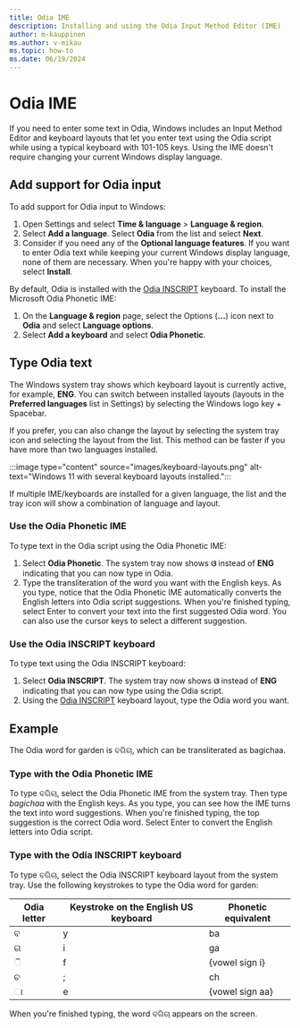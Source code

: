 ```yaml
---
title: Odia IME
description: Installing and using the Odia Input Method Editor (IME)
author: m-kauppinen
ms.author: v-mikau
ms.topic: how-to
ms.date: 06/19/2024
---
```


# Odia IME

If you need to enter some text in Odia, Windows includes an Input Method Editor and keyboard layouts that let you enter text using the Odia script while using a typical keyboard with 101-105 keys. Using the IME doesn't require changing your current Windows display language.

## Add support for Odia input

To add support for Odia input to Windows:

1. Open Settings and select **Time & language** > **Language & region**.
1. Select **Add a language**. Select **Odia** from the list and select **Next**.
1. Consider if you need any of the **Optional language features**. If you want to enter Odia text while keeping your current Windows display language, none of them are necessary. When you're happy with your choices, select **Install**.

By default, Odia is installed with the [Odia INSCRIPT](../keyboards/kbdinori.md) keyboard. To install the Microsoft Odia Phonetic IME:

1. On the **Language & region** page, select the Options (**…**) icon next to **Odia** and select **Language options**.
1. Select **Add a keyboard** and select **Odia Phonetic**.

## Type Odia text

The Windows system tray shows which keyboard layout is currently active, for example, **ENG**. You can switch between installed layouts (layouts in the **Preferred languages** list in Settings) by selecting the Windows logo key + Spacebar.

If you prefer, you can also change the layout by selecting the system tray icon and selecting the layout from the list. This method can be faster if you have more than two languages installed.

:::image type="content" source="images/keyboard-layouts.png" alt-text="Windows 11 with several keyboard layouts installed.":::

If multiple IME/keyboards are installed for a given language, the list and the tray icon will show a combination of language and layout.

### Use the Odia Phonetic IME

To type text in the Odia script using the Odia Phonetic IME:

1. Select **Odia Phonetic**. The system tray now shows **ଓ** instead of **ENG** indicating that you can now type in Odia.
1. Type the transliteration of the word you want with the English keys. As you type, notice that the Odia Phonetic IME automatically converts the English letters into Odia script suggestions. When you're finished typing, select Enter to convert your text into the first suggested Odia word. You can also use the cursor keys to select a different suggestion.

### Use the Odia INSCRIPT keyboard

To type text using the Odia INSCRIPT keyboard:

1. Select **Odia INSCRIPT**. The system tray now shows **ଓ** instead of **ENG** indicating that you can now type using the Odia script.
1. Using the [Odia INSCRIPT](../keyboards/kbdinori.md) keyboard layout, type the Odia word you want.

## Example

The Odia word for garden is ବଗିଚା, which can be transliterated as bagichaa.

### Type with the Odia Phonetic IME

To type ବଗିଚା, select the Odia Phonetic IME from the system tray. Then type *bagichaa* with the English keys. As you type, you can see how the IME turns the text into word suggestions. When you're finished typing, the top suggestion is the correct Odia word. Select Enter to convert the English letters into Odia script.

### Type with the Odia INSCRIPT keyboard

To type ବଗିଚା, select the Odia INSCRIPT keyboard layout from the system tray. Use the following keystrokes to type the Odia word for garden:

| Odia letter | Keystroke on the English US keyboard | Phonetic equivalent |
|-------------|--------------------------------------|---------------------|
| ବ | y | ba |
| ଗ | i | ga |
| ◌ି | f | {vowel sign i} |
| ଚ | ; | ch |
| ◌ା | e | {vowel sign aa} |

When you're finished typing, the word ବଗିଚା appears on the screen.
